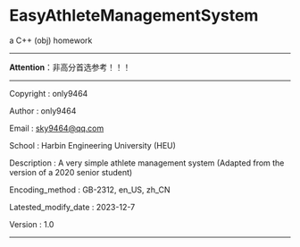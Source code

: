 # EasyAthleteManagementSystem
a C++ (obj) homework

***************************************************************

**Attention**：非高分首选参考！！！

***************************************************************
 Copyright : only9464
 
 Author : only9464
 
 Email : sky9464@qq.com
 
 School : Harbin Engineering University (HEU)
 
 Description : A very simple athlete management system (Adapted from the version of a 2020 senior student)
 
 Encoding_method : GB-2312, en_US, zh_CN
 
 Latested_modify_date : 2023-12-7
 
 Version : 1.0

***************************************************************
